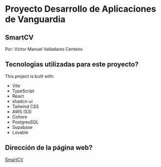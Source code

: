 # Proyecto Desarrollo de Aplicaciones de Vanguardia

## SmartCV

Por: Victor Manuel Valladares Centeno

## Tecnologias utilizadas para este proyecto?

This project is built with:

- Vite
- TypeScript
- React
- shadcn-ui
- Tailwind CSS
- AWS (S3)
- Cohere
- PostgresSQL
- Supabase
- Lovable 

## Dirección de la página web?

[SmartCV](https://smartcv-mvp.vercel.app/)

